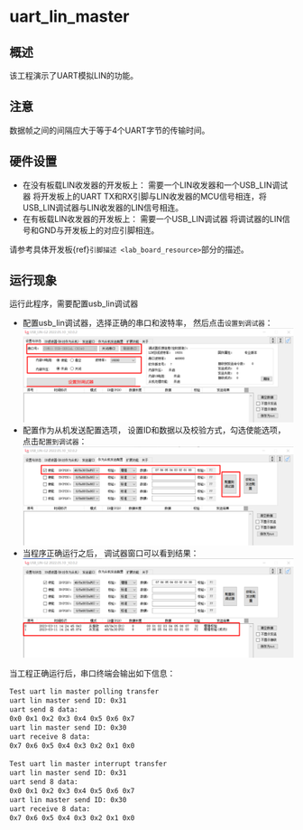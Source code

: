 # uart_lin_master
## 概述

该工程演示了UART模拟LIN的功能。

## 注意

数据帧之间的间隔应大于等于4个UART字节的传输时间。

## 硬件设置

- 在没有板载LIN收发器的开发板上：
  需要一个LIN收发器和一个USB_LIN调试器
  将开发板上的UART TX和RX引脚与LIN收发器的MCU信号相连，将USB_LIN调试器与LIN收发器的LIN信号相连。
- 在有板载LIN收发器的开发板上：
  需要一个USB_LIN调试器
  将调试器的LIN信号和GND与开发板上的对应引脚相连。

请参考具体开发板{ref}`引脚描述 <lab_board_resource>`部分的描述。

## 运行现象

运行此程序，需要配置usb_lin调试器
- 配置usb_lin调试器，选择正确的串口和波特率， 然后点击`设置到调试器`：
  ![lin_debugger_configuration](../../../lin/doc/lin_debugger_configuration.png)
- 配置作为从机发送配置选项， 设置ID和数据以及校验方式，勾选使能选项， 点击`配置到调试器`：
  ![lin_debugger_slave_sent](../../../lin/master/doc/lin_debugger_slave_sent_config.png)
- 当程序正确运行之后， 调试器窗口可以看到结果：
  ![lin_debugger_slave_result](../../../lin/master/doc/lin_debugger_slave_result.png)

当工程正确运行后，串口终端会输出如下信息：
```console
Test uart lin master polling transfer
uart lin master send ID: 0x31
uart send 8 data:
0x0 0x1 0x2 0x3 0x4 0x5 0x6 0x7
uart lin master send ID: 0x30
uart receive 8 data:
0x7 0x6 0x5 0x4 0x3 0x2 0x1 0x0

Test uart lin master interrupt transfer
uart lin master send ID: 0x31
uart send 8 data:
0x0 0x1 0x2 0x3 0x4 0x5 0x6 0x7
uart lin master send ID: 0x30
uart receive 8 data:
0x7 0x6 0x5 0x4 0x3 0x2 0x1 0x0
```


